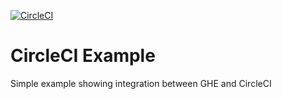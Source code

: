 
[![CircleCI](https://circleci.com/gh/pprommer/circleci-example/tree/error-tests.svg?style=svg)](https://circleci.com/gh/pprommer/circleci-example/tree/error-tests)

# CircleCI Example
Simple example showing integration between GHE and CircleCI
